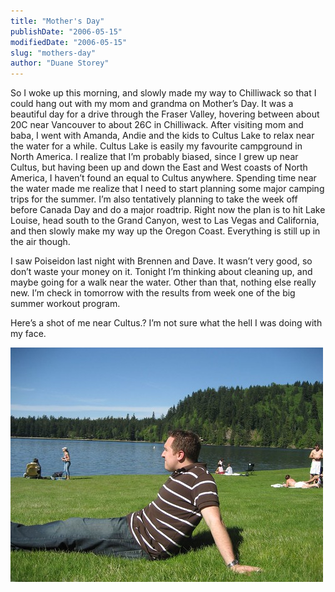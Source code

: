 ```yaml
---
title: "Mother's Day"
publishDate: "2006-05-15"
modifiedDate: "2006-05-15"
slug: "mothers-day"
author: "Duane Storey"
---
```


So I woke up this morning, and slowly made my way to Chilliwack so that I could hang out with my mom and grandma on Mother’s Day. It was a beautiful day for a drive through the Fraser Valley, hovering between about 20C near Vancouver to about 26C in Chilliwack. After visiting mom and baba, I went with Amanda, Andie and the kids to Cultus Lake to relax near the water for a while. Cultus Lake is easily my favourite campground in North America. I realize that I’m probably biased, since I grew up near Cultus, but having been up and down the East and West coasts of North America, I haven’t found an equal to Cultus anywhere. Spending time near the water made me realize that I need to start planning some major camping trips for the summer. I’m also tentatively planning to take the week off before Canada Day and do a major roadtrip. Right now the plan is to hit Lake Louise, head south to the Grand Canyon, west to Las Vegas and California, and then slowly make my way up the Oregon Coast. Everything is still up in the air though.

I saw Poiseidon last night with Brennen and Dave. It wasn’t very good, so don’t waste your money on it. Tonight I’m thinking about cleaning up, and maybe going for a walk near the water. Other than that, nothing else really new. I’m check in tomorrow with the results from week one of the big summer workout program.

Here’s a shot of me near Cultus.? I’m not sure what the hell I was doing with my face.

[![Me](_images/mothers-day-1.jpg)](http://www.flickr.com/photos/duanestorey/146644763/)
